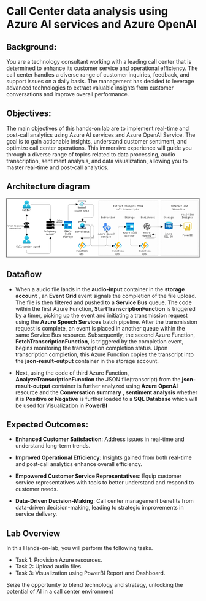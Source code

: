 # Call Center data analysis using Azure AI services and Azure OpenAI 

## Background:
You are a technology consultant working with a leading call center that is determined to enhance its customer service and operational efficiency. The call center handles a diverse range of customer inquiries, feedback, and support issues on a daily basis. The management has decided to leverage advanced technologies to extract valuable insights from customer conversations and improve overall performance.

## Objectives:
The main objectives of this hands-on lab are to implement real-time and post-call analytics using Azure AI services and Azure OpenAI Service. The goal is to gain actionable insights, understand customer sentiment, and optimize call center operations. This immersive experience will guide you through a diverse range of topics related to data processing, audio transcription, sentiment analysis, and data visualization, allowing you to master real-time and post-call analytics.

## Architecture diagram

 ![](images/architecture.png)

## Dataflow

* When a audio file lands in the **audio-input** container in the **storage account** , an **Event Grid** event signals the completion of the file upload. The file is then filtered and pushed to a **Service Bus** queue. The code within the first Azure Function, **StartTranscriptionFunction** is triggered by a timer, picking up the event and initiating a transmission request using the **Azure Speech Services** batch pipeline. After the transmission request is complete, an event is placed in another queue within the same Service Bus resource. Subsequently, the second Azure Function, **FetchTranscriptionFunction**, is triggered by the completion event, begins monitoring the transcription completion status. Upon transcription completion, this Azure Function copies the transcript into the **json-result-output** container in the storage account.

* Next, using the code of third Azure Function, **AnalyzeTranscriptionFunction** the JSON file(transcript) from the **json-result-output** container is further analyzed using **Azure OpenAI** resource and the **Conversation summary** , **sentiment analysis** whether it is **Positive or Negative** is further loaded to a **SQL Database** which will be used for Visualization in **PowerBI**

## Expected Outcomes:

* **Enhanced Customer Satisfaction**:
     Address issues in real-time and understand long-term trends.

* **Improved Operational Efficiency**:
     Insights gained from both real-time and post-call analytics enhance overall efficiency.

* **Empowered Customer Service Representatives**:
     Equip customer service representatives with tools to better understand and respond to customer needs.

* **Data-Driven Decision-Making**:
     Call center management benefits from data-driven decision-making, leading to strategic improvements in service delivery.

## Lab Overview

In this Hands-on-lab, you will perform the following tasks.

+ Task 1: Provision Azure resources.
+ Task 2: Upload audio files.
+ Task 3: Visualization using PowerBI Report and Dashboard.

Seize the opportunity to blend technology and strategy, unlocking the potential of AI in a call center environment

